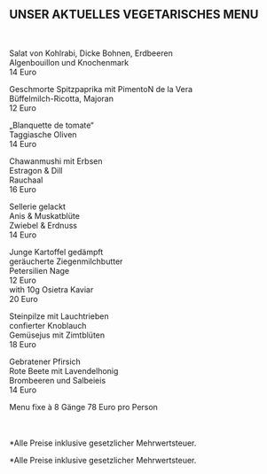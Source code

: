 ## UNSER AKTUELLES VEGETARISCHES MENU
  
<br>

Salat von Kohlrabi, Dicke Bohnen, Erdbeeren  
Algenbouillon und Knochenmark  
14 Euro  
  
  
Geschmorte Spitzpaprika mit PimentoN de la Vera  
Büffelmilch-Ricotta, Majoran  
12 Euro  
  
  
„Blanquette de tomate“  
Taggiasche Oliven   
14 Euro  
  
  
Chawanmushi mit Erbsen  
Estragon & Dill  
Rauchaal  
16 Euro  
  
  
Sellerie gelackt   
Anis & Muskatblüte  
Zwiebel & Erdnuss  
14 Euro  
  
  
Junge Kartoffel gedämpft  
geräucherte Ziegenmilchbutter  
Petersilien Nage  
12 Euro  
 with 10g Osietra Kaviar   
20 Euro  
  
  
Steinpilze mit Lauchtrieben  
confierter Knoblauch  
Gemüsejus mit Zimtblüten  
18 Euro  
  
  
Gebratener Pfirsich  
Rote Beete mit Lavendelhonig  
Brombeeren und Salbeieis   
14 Euro  
  
  
Menu fixe à 8 Gänge 78 Euro pro Person  


<br>
<br>
*Alle Preise inklusive gesetzlicher Mehrwertsteuer.



 
  
\*Alle Preise inklusive gesetzlicher Mehrwertsteuer.
